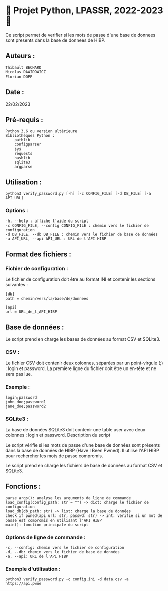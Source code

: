 
# 🐍 Projet Python, LPASSR, 2022-2023 🚀

Ce script permet de verifier si les mots de passe d'une base de donnees sont presents dans la base de donnees de HIBP.

##  Auteurs : 

    Thibault BECHARD
    Nicolas DAWIDOWICZ
    Florian DOPP

##  Date : 
22/02/2023

## Pré-requis : 

    Python 3.6 ou version ultérieure
    Bibliothèques Python :
        pathlib
        configparser
        sys
        requests
        hashlib
        sqlite3
        argparse

## Utilisation :

    python3 verify_password.py [-h] [-c CONFIG_FILE] [-d DB_FILE] [-a API_URL]

### Options :

    -h, --help : affiche l'aide du script
    -c CONFIG_FILE, --config CONFIG_FILE : chemin vers le fichier de configuration
    -d DB_FILE, --db DB_FILE : chemin vers le fichier de base de données
    -a API_URL, --api API_URL : URL de l'API HIBP

## Format des fichiers :

### Fichier de configuration : 

Le fichier de configuration doit être au format INI et contenir les sections suivantes :

    [db]
    path = chemin/vers/la/base/de/donnees
    
    [api]
    url = URL_de_l_API_HIBP

## Base de données :

Le script prend en charge les bases de données au format CSV et SQLite3.

### CSV :

Le fichier CSV doit contenir deux colonnes, séparées par un point-virgule (;) : login et password. La première ligne du fichier doit être un en-tête et ne sera pas lue.

### Exemple :

    login;password
    john_doe;password1
    jane_doe;password2

### SQLite3 :

La base de données SQLite3 doit contenir une table user avec deux colonnes : login et password.
Description du script

Le script vérifie si les mots de passe d'une base de données sont présents dans la base de données de HIBP (Have I Been Pwned). Il utilise l'API HIBP pour rechercher les mots de passe compromis.

Le script prend en charge les fichiers de base de données au format CSV et SQLite3.

## Fonctions : 

    parse_args(): analyse les arguments de ligne de commande
    load_config(config_path: str = "") -> dict: charge le fichier de configuration
    load_db(db_path: str) -> list: charge la base de données
    check_if_pwned(api_url: str, passwd: str) -> int: vérifie si un mot de passe est compromis en utilisant l'API HIBP
    main(): fonction principale du script

### Options de ligne de commande : 

    -c, --config: chemin vers le fichier de configuration
    -d, --db: chemin vers le fichier de base de données
    -a, --api: URL de l'API HIBP

### Exemple d'utilisation : 

    python3 verify_password.py -c config.ini -d data.csv -a https://api.pwne

